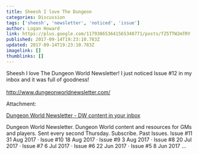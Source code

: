 ```yaml
---
title: Sheesh I love The Dungeon
categories: Discussion
tags: ['sheesh', 'newsletter', 'noticed', 'issue']
author: Logan Howard
link: https://plus.google.com/117938653641565340771/posts/fZ5TTW2mTRY
published: 2017-09-14T19:23:10.783Z
updated: 2017-09-14T19:23:10.783Z
imagelink: []
thumblinks: []
---
```


Sheesh I love The Dungeon World Newsletter! I just noticed Issue #12 in my inbox and it was full of goodness!<br /><br /><a href="http://www.dungeonworldnewsletter.com/" class="ot-anchor">http://www.dungeonworldnewsletter.com/</a><br />


Attachment:

<a href='http://www.dungeonworldnewsletter.com/'>Dungeon World Newsletter - DW content in your inbox</a>


Dungeon World Newsletter. Dungeon World content and resources for GMs and players. Sent every second Thursday. Subscribe. Past Issues. Issue #11 31 Aug 2017 · Issue #10 18 Aug 2017 · Issue #9 3 Aug 2017 · Issue #8 20 Jul 2017 · Issue #7 6 Jul 2017 · Issue #6 22 Jun 2017 · Issue #5 8 Jun 2017 ...